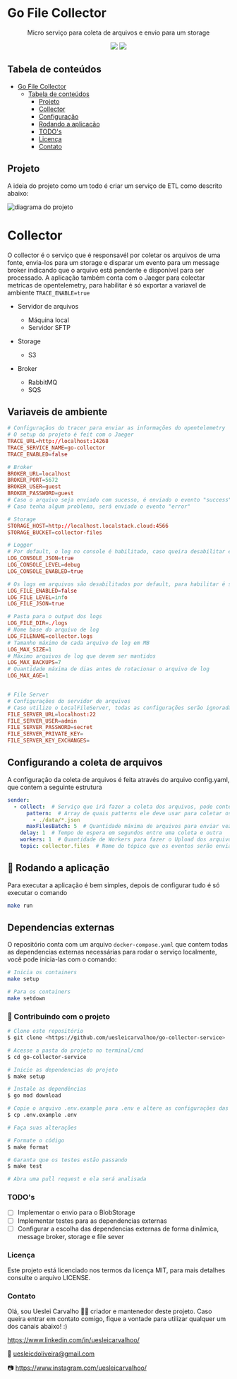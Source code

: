 # Go File Collector

<p align="center">Micro serviço para coleta de arquivos e envio para um storage</p>

<p align="center">
<img src="https://img.shields.io/static/v1?label=License&message=MIT&color=7159c1&plastic"/>
<img src="https://img.shields.io/static/v1?label=Version&message=0.0.0&color=7159c1&plastic"/>
</p>

## Tabela de conteúdos

- [Go File Collector](#go-file-collector)
  - [Tabela de conteúdos](#tabela-de-conteúdos)
    - [Projeto](#projeto)
    - [Collector](#collector)
    - [Configuração](#variaveis-de-ambiente)
    - [Rodando a aplicação](#rodando-a-aplicação)
    - [TODO's](#todos)
    - [Licença](#licença)
    - [Contato](#contato)

## Projeto

A ideia do projeto como um todo é criar um serviço de ETL como descrito abaixo:

![diagrama do projeto](diagram.drawio.png)

# Collector

O collector é o serviço que é responsavél por coletar os arquivos de uma fonte, envia-los para um storage e disparar um evento para um message broker indicando que o arquivo está pendente e disponível para ser processado.
A aplicação também conta com o Jaeger para colectar metricas de opentelemetry, para habilitar é só exportar a variavel de ambiente `TRACE_ENABLE=true`

- Servidor de arquivos
  - Máquina local
  - Servidor SFTP

- Storage
  - S3

- Broker
  - RabbitMQ
  - SQS

## Variaveis de ambiente

```conf
# Configuraçãos do tracer para enviar as informações do opentelemetry
# O setup do projeto é feit com o Jaeger
TRACE_URL=http://localhost:14268
TRACE_SERVICE_NAME=go-collector
TRACE_ENABLED=false

# Broker
BROKER_URL=localhost
BROKER_PORT=5672
BROKER_USER=guest
BROKER_PASSWORD=guest
# Caso o arquivo seja enviado com sucesso, é enviado o evento "success"
# Caso tenha algum problema, será enviado o evento "error"

# Storage
STORAGE_HOST=http://localhost.localstack.cloud:4566
STORAGE_BUCKET=collector-files

# Logger
# Por default, o log no console é habilitado, caso queira desabilitar é só exportar a variavel de ambiente
LOG_CONSOLE_JSON=true
LOG_CONSOLE_LEVEL=debug
LOG_CONSOLE_ENABLED=true

# Os logs em arquivos são desabilitados por default, para habilitar é só exportar a variavel de ambiente
LOG_FILE_ENABLED=false
LOG_FILE_LEVEL=info
LOG_FILE_JSON=true

# Pasta para o output dos logs
LOG_FILE_DIR=./logs
# Nome base do arquivo de log
LOG_FILENAME=collector.logs
# Tamanho máximo de cada arquivo de log em MB
LOG_MAX_SIZE=1
# Máximo arquivos de log que devem ser mantidos
LOG_MAX_BACKUPS=7
# Quantidade máxima de dias antes de rotacionar o arquivo de log
LOG_MAX_AGE=1


# File Server
# Configurações do servidor de arquivos
# Caso utilize o LocalFileServer, todas as configurações serão ignoradas.
FILE_SERVER_URL=localhost:22
FILE_SERVER_USER=admin
FILE_SERVER_PASSWORD=secret
FILE_SERVER_PRIVATE_KEY=
FILE_SERVER_KEY_EXCHANGES=
```

## Configurando a coleta de arquivos

A configuração da coleta de arquivos é feita através do arquivo config.yaml, que contem a seguinte estrutura

```yaml
sender:
  - collect:  # Serviço que irá fazer a coleta dos arquivos, pode conter quantos quiser
      pattern:  # Array de quais patterns ele deve usar para coletar os arquivos, diretorios serão ignorados
        - ./data/*.json
      maxFilesBatch: 5  # Quantidade máxima de arquivos para enviar vez, caso seja 0 envia todos os arquivos
    delay: 1  # Tempo de espera em segundos entre uma coleta e outra
    workers: 1  # Quantidade de Workers para fazer o Upload dos arquivos para o Storage
    topic: collector.files  # Nome do tópico que os eventos serão enviados, eles não são gerados pelo serviço
```

## 🎲 Rodando a aplicação

Para executar a aplicação é bem simples, depois de configurar tudo é só executar o comando

```bash
make run
```

## Dependencias externas

O repositório conta com um arquivo `docker-compose.yaml` que contem todas as dependencias externas necessárias para rodar o serviço localmente, você pode inicia-las com o comando:

```bash
# Inicia os containers
make setup

# Para os containers
make setdown
```

### 🎲 Contribuindo com o projeto

```bash
# Clone este repositório
$ git clone <https://github.com/uesleicarvalhoo/go-collector-service>

# Acesse a pasta do projeto no terminal/cmd
$ cd go-collector-service

# Inicie as dependencias do projeto
$ make setup

# Instale as dependências
$ go mod download

# Copie o arquivo .env.example para .env e altere as configurações das variaveis para as suas configurações
$ cp .env.example .env

# Faça suas alterações

# Formate o código
$ make format

# Garanta que os testes estão passando
$ make test

# Abra uma pull request e ela será analisada
```

### TODO's

- [ ] Implementar o envio para o BlobStorage
- [ ] Implementar testes para as dependencias externas
- [ ] Configurar a escolha das dependencias externas de forma dinâmica, message broker, storage e file sever

### Licença

Este projeto está licenciado nos termos da licença MIT, para mais detalhes consulte o arquivo LICENSE.

### Contato

Olá, sou Ueslei Carvalho 👋🏻 criador e mantenedor deste projeto. Caso queira entrar em contato comigo, fique a vontade para utilizar qualquer um dos canais abaixo! :)

<https://www.linkedin.com/in/uesleicarvalhoo/>

📧 uesleicdoliveira@gmail.com

📷 <https://www.instagram.com/uesleicarvalhoo/>
